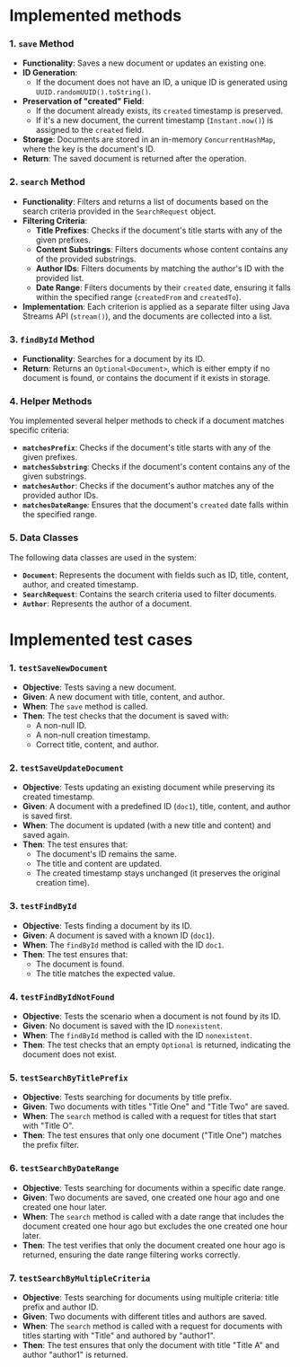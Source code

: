 # Implemented methods


### 1. `save` Method
- **Functionality**: Saves a new document or updates an existing one.
- **ID Generation**: 
  - If the document does not have an ID, a unique ID is generated using `UUID.randomUUID().toString()`.
- **Preservation of "created" Field**: 
  - If the document already exists, its `created` timestamp is preserved.
  - If it's a new document, the current timestamp (`Instant.now()`) is assigned to the `created` field.
- **Storage**: Documents are stored in an in-memory `ConcurrentHashMap`, where the key is the document's ID.
- **Return**: The saved document is returned after the operation.

### 2. `search` Method
- **Functionality**: Filters and returns a list of documents based on the search criteria provided in the `SearchRequest` object.
- **Filtering Criteria**:
  - **Title Prefixes**: Checks if the document's title starts with any of the given prefixes.
  - **Content Substrings**: Filters documents whose content contains any of the provided substrings.
  - **Author IDs**: Filters documents by matching the author's ID with the provided list.
  - **Date Range**: Filters documents by their `created` date, ensuring it falls within the specified range (`createdFrom` and `createdTo`).
- **Implementation**: Each criterion is applied as a separate filter using Java Streams API (`stream()`), and the documents are collected into a list.

### 3. `findById` Method
- **Functionality**: Searches for a document by its ID.
- **Return**: Returns an `Optional<Document>`, which is either empty if no document is found, or contains the document if it exists in storage.

### 4. Helper Methods
You implemented several helper methods to check if a document matches specific criteria:
- **`matchesPrefix`**: Checks if the document's title starts with any of the given prefixes.
- **`matchesSubstring`**: Checks if the document's content contains any of the given substrings.
- **`matchesAuthor`**: Checks if the document's author matches any of the provided author IDs.
- **`matchesDateRange`**: Ensures that the document's `created` date falls within the specified range.

### 5. Data Classes
The following data classes are used in the system:
- **`Document`**: Represents the document with fields such as ID, title, content, author, and created timestamp.
- **`SearchRequest`**: Contains the search criteria used to filter documents.
- **`Author`**: Represents the author of a document.
  

# Implemented test cases

### 1. `testSaveNewDocument`
- **Objective**: Tests saving a new document.
- **Given**: A new document with title, content, and author.
- **When**: The `save` method is called.
- **Then**: The test checks that the document is saved with:
  - A non-null ID.
  - A non-null creation timestamp.
  - Correct title, content, and author.

### 2. `testSaveUpdateDocument`
- **Objective**: Tests updating an existing document while preserving its created timestamp.
- **Given**: A document with a predefined ID (`doc1`), title, content, and author is saved first.
- **When**: The document is updated (with a new title and content) and saved again.
- **Then**: The test ensures that:
  - The document's ID remains the same.
  - The title and content are updated.
  - The created timestamp stays unchanged (it preserves the original creation time).

### 3. `testFindById`
- **Objective**: Tests finding a document by its ID.
- **Given**: A document is saved with a known ID (`doc1`).
- **When**: The `findById` method is called with the ID `doc1`.
- **Then**: The test ensures that:
  - The document is found.
  - The title matches the expected value.

### 4. `testFindByIdNotFound`
- **Objective**: Tests the scenario when a document is not found by its ID.
- **Given**: No document is saved with the ID `nonexistent`.
- **When**: The `findById` method is called with the ID `nonexistent`.
- **Then**: The test checks that an empty `Optional` is returned, indicating the document does not exist.

### 5. `testSearchByTitlePrefix`
- **Objective**: Tests searching for documents by title prefix.
- **Given**: Two documents with titles "Title One" and "Title Two" are saved.
- **When**: The `search` method is called with a request for titles that start with "Title O".
- **Then**: The test ensures that only one document ("Title One") matches the prefix filter.

### 6. `testSearchByDateRange`
- **Objective**: Tests searching for documents within a specific date range.
- **Given**: Two documents are saved, one created one hour ago and one created one hour later.
- **When**: The `search` method is called with a date range that includes the document created one hour ago but excludes the one created one hour later.
- **Then**: The test verifies that only the document created one hour ago is returned, ensuring the date range filtering works correctly.

### 7. `testSearchByMultipleCriteria`
- **Objective**: Tests searching for documents using multiple criteria: title prefix and author ID.
- **Given**: Two documents with different titles and authors are saved.
- **When**: The `search` method is called with a request for documents with titles starting with "Title" and authored by "author1".
- **Then**: The test ensures that only the document with title "Title A" and author "author1" is returned.

